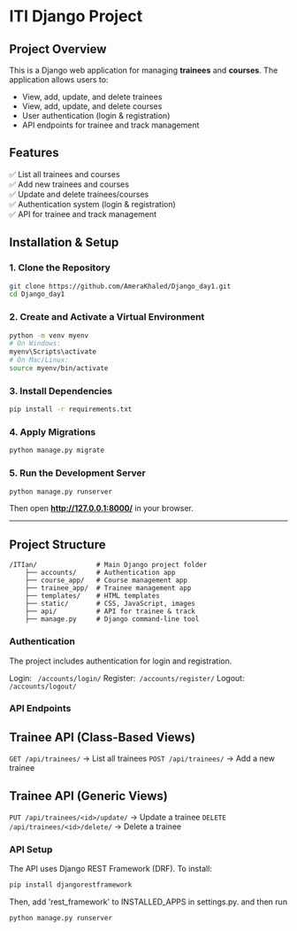 # ITI Django Project

## Project Overview
This is a Django web application for managing **trainees** and **courses**. The application allows users to:
- View, add, update, and delete trainees
- View, add, update, and delete courses
- User authentication (login & registration)
- API endpoints for trainee and track management

## Features
✅ List all trainees and courses  
✅ Add new trainees and courses  
✅ Update and delete trainees/courses  
✅ Authentication system (login & registration)  
✅ API for trainee and track management  

## Installation & Setup

### 1. Clone the Repository
```bash
git clone https://github.com/AmeraKhaled/Django_day1.git
cd Django_day1
```

### 2. Create and Activate a Virtual Environment
```bash
python -m venv myenv
# On Windows:
myenv\Scripts\activate
# On Mac/Linux:
source myenv/bin/activate
```

### 3. Install Dependencies
```bash
pip install -r requirements.txt
```

### 4. Apply Migrations
```bash
python manage.py migrate
```

### 5. Run the Development Server
```bash
python manage.py runserver
```
Then open **http://127.0.0.1:8000/** in your browser.

---

## Project Structure
```
/ITIan/               # Main Django project folder
    ├── accounts/     # Authentication app
    ├── course_app/   # Course management app
    ├── trainee_app/  # Trainee management app
    ├── templates/    # HTML templates
    ├── static/       # CSS, JavaScript, images
    ├── api/          # API for trainee & track
    ├── manage.py     # Django command-line tool
```
### Authentication
The project includes authentication for login and registration.

Login: ``` /accounts/login/```
Register:``` /accounts/register/```
Logout: ```/accounts/logout/```

### API Endpoints
## Trainee API (Class-Based Views)
```GET /api/trainees/``` → List all trainees
```POST /api/trainees/``` → Add a new trainee
## Trainee API (Generic Views)
```PUT /api/trainees/<id>/update/``` → Update a trainee
```DELETE /api/trainees/<id>/delete/``` → Delete a trainee
### API Setup
The API uses Django REST Framework (DRF). To install:
```bash
pip install djangorestframework
```
Then, add 'rest_framework' to INSTALLED_APPS in settings.py.
and then run
```bash 
python manage.py runserver
```

